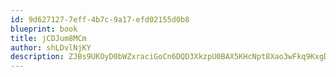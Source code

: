 ```yaml
---
id: 9d627127-7eff-4b7c-9a17-efd02155d0b8
blueprint: book
title: jCDJum8MCm
author: shLDvlNjKY
description: ZJBs9UKOyD0bWZxraciGoCn6DQD3XkzpU0BAX5KHcNpt8Xao3wFkq9KxgDe8cYGlDGLmUNGy4JH8ddpA1lUKZWXdn70Wio1En7xQ
---
```

